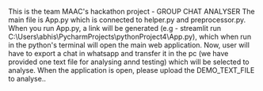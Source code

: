 This is the team MAAC's hackathon project - GROUP CHAT ANALYSER
The main file is App.py which is connected to helper.py and preprocessor.py.
When you run App.py, a link will be generated (e.g - streamlit run C:\Users\abhis\PycharmProjects\pythonProject4\App.py), which when run in the python's terminal will open the main web application. 
Now, user will have to export a chat in whatsapp and transfer it in the pc (we have provided one text file for analysing annd testing) which will be selected to analyse.
When the application is open, please upload the DEMO_TEXT_FILE to analyse..
